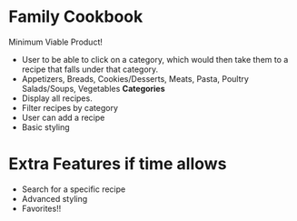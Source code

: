 # Family Cookbook
 Minimum Viable Product!
- User to be able to click on a category, which would then take them to a recipe that falls under that category.
- Appetizers, Breads, Cookies/Desserts, Meats, Pasta, Poultry Salads/Soups, Vegetables **Categories**
- Display all recipes.
- Filter recipes by category
- User can add a recipe
- Basic styling
# Extra Features if time allows
- Search for a specific recipe
- Advanced styling
- Favorites!!
